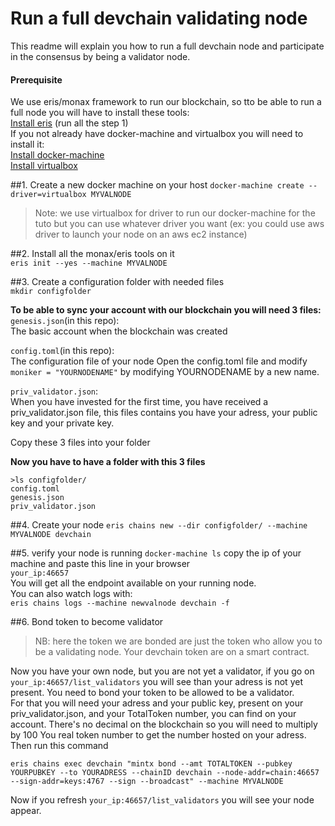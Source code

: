 # Run a full devchain validating node
This readme will explain you how to run a full devchain node and participate in the consensus by being a validator node.

#### Prerequisite
We use eris/monax framework to run our blockchain, so tto be able to run a full node you will have to install these tools:  
[Install eris](https://monax.io/docs/tutorials/getting-started/index.html?redirect_from_eris=true) (run all the step 1)  
If you not already have docker-machine and virtualbox you will need to install it:  
[Install docker-machine](https://docs.docker.com/machine/install-machine/)   
[Install virtualbox](https://www.virtualbox.org/wiki/Downloads)  

##1. Create a new docker machine on your host
`docker-machine create --driver=virtualbox MYVALNODE`  
> Note: we use virtualbox for driver to run our docker-machine for the tuto but you can use whatever driver you want (ex: you could use aws driver to launch your node on an aws ec2 instance)

##2. Install all the monax/eris tools on it  
`eris init --yes --machine MYVALNODE`

##3. Create a configuration folder with needed files  
`mkdir configfolder`

**To be able to sync your account with our blockchain you will need 3 files:**  
`genesis.json`(in this repo):  
The basic account when the blockchain was created

`config.toml`(in this repo):  
The configuration file of your node
Open the config.toml file and modify `moniker = "YOURNODENAME"` by modifying YOURNODENAME by a new name.

`priv_validator.json`:  
When you have invested for the first time, you have received a priv_validator.json file, this files contains you have your adress, your public key and your private key.

Copy these 3 files into your folder

**Now you have to have a folder with this 3 files**  
```
>ls configfolder/
config.toml
genesis.json
priv_validator.json
```

##4. Create your node
`eris chains new --dir configfolder/ --machine MYVALNODE devchain`

##5. verify your node is running
`docker-machine ls`
copy the ip of your machine and paste this line in your browser  
`your_ip:46657`  
You will get all the endpoint available on your running node.  
You can also watch logs with:  
`eris chains logs --machine newvalnode devchain -f`

##6. Bond token to become validator
>NB: here the token we are bonded are just the token who allow you to be a validating node. Your devchain token are on a smart contract.  

Now you have your own node, but you are not yet a validator, if you go on `your_ip:46657/list_validators` you will see than your adress is not yet present. You need to bond your token to be allowed to be a validator.  
For that you will need your adress and your public key, present on your priv_validator.json, and your TotalToken number, you can find on your account. There's no decimal on the blockchain so you will need to multiply by 100 You real token number to get the number hosted on your adress. Then run this command  

```
eris chains exec devchain "mintx bond --amt TOTALTOKEN --pubkey YOURPUBKEY --to YOURADRESS --chainID devchain --node-addr=chain:46657 --sign-addr=keys:4767 --sign --broadcast" --machine MYVALNODE
```
Now if you refresh `your_ip:46657/list_validators` you will see your node appear.


